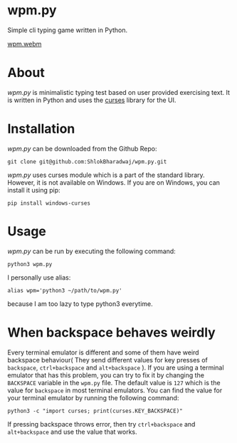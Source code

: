 # wpm.py
Simple cli typing game written in Python.

[wpm.webm](https://user-images.githubusercontent.com/79036875/195963242-7ee9fcf2-103a-4a4f-9193-9c9796bdd853.webm)

# About

_wpm.py_ is minimalistic typing test based on user provided exercising text. It is written in Python and uses the [curses](https://docs.python.org/3/howto/curses.html) library for the UI.

# Installation

_wpm.py_ can be downloaded from the Github Repo:
    
    git clone git@github.com:ShlokBharadwaj/wpm.py.git

_wpm.py_ uses curses module which is a part of the standard library. However, it is not available on Windows. If you are on Windows, you can install it using pip:

    pip install windows-curses

# Usage

_wpm.py_ can be run by executing the following command:

    python3 wpm.py

I personally use alias:

```
alias wpm='python3 ~/path/to/wpm.py'
```
because I am too lazy to type python3 everytime.

# When backspace behaves weirdly

Every terminal emulator is different and some of them have weird backspace behaviour( They send different values for key presses of `backspace`, `ctrl+backspace` and `alt+backspace` ). If you are using a terminal emulator that has this problem, you can try to fix it by changing the `BACKSPACE` variable in the `wpm.py` file. The default value is `127` which is the value for `backspace` in most terminal emulators. You can find the value for your terminal emulator by running the following command:

    python3 -c "import curses; print(curses.KEY_BACKSPACE)"

If pressing backspace throws error, then try `ctrl+backspace` and `alt+backspace` and use the value that works.
